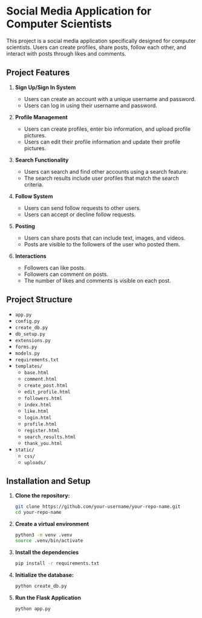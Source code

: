 # Social Media Application for Computer Scientists

This project is a social media application specifically designed for computer scientists. Users can create profiles, share posts, follow each other, and interact with posts through likes and comments.

## Project Features

1. **Sign Up/Sign In System**
   - Users can create an account with a unique username and password.
   - Users can log in using their username and password.

2. **Profile Management**
   - Users can create profiles, enter bio information, and upload profile pictures.
   - Users can edit their profile information and update their profile pictures.

3. **Search Functionality**
   - Users can search and find other accounts using a search feature.
   - The search results include user profiles that match the search criteria.

4. **Follow System**
   - Users can send follow requests to other users.
   - Users can accept or decline follow requests.

5. **Posting**
   - Users can share posts that can include text, images, and videos.
   - Posts are visible to the followers of the user who posted them.

6. **Interactions**
   - Followers can like posts.
   - Followers can comment on posts.
   - The number of likes and comments is visible on each post.

## Project Structure

- `app.py`
- `config.py`
- `create_db.py`
- `db_setup.py`
- `extensions.py`
- `forms.py`
- `models.py`
- `requirements.txt`
- `templates/`
  - `base.html`
  - `comment.html`
  - `create_post.html`
  - `edit_profile.html`
  - `followers.html`
  - `index.html`
  - `like.html`
  - `login.html`
  - `profile.html`
  - `register.html`
  - `search_results.html`
  - `thank_you.html`
- `static/`
  - `css/`
  - `uploads/`

## Installation and Setup

1. **Clone the repository:**
   ```bash
   git clone https://github.com/your-username/your-repo-name.git
   cd your-repo-name

2. **Create a virtual environment**
   ```bash
   python3 -m venv .venv
   source .venv/bin/activate

3. **Install the dependencies**
   ```bash
   pip install -r requirements.txt

4. **Initialize the database:**
   ```bash
   python create_db.py

5. **Run the Flask Application**
   ```bash
   python app.py

